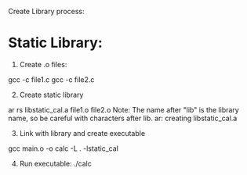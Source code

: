 Create Library process:

Static Library:
===============
1. Create .o files:

gcc -c file1.c
gcc -c file2.c

2. Create static library

ar rs libstatic_cal.a file1.o file2.o
Note: The name after "lib" is the library name, so be careful with characters after lib.
ar: creating libstatic_cal.a

3. Link with library and create executable

gcc main.o -o calc -L . -lstatic_cal

4. Run executable:
./calc
